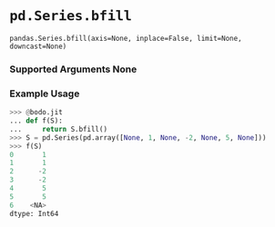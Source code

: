 # `pd.Series.bfill`

`pandas.Series.bfill(axis=None, inplace=False, limit=None, downcast=None)`

### Supported Arguments None

### Example Usage

``` py
>>> @bodo.jit
... def f(S):
...     return S.bfill()
>>> S = pd.Series(pd.array([None, 1, None, -2, None, 5, None]))
>>> f(S)
0       1
1       1
2      -2
3      -2
4       5
5       5
6    <NA>
dtype: Int64
```

